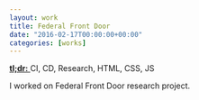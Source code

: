 ```yaml
---
layout: work
title: Federal Front Door
date: "2016-02-17T00:00:00+00:00"
categories: [works]
---
```


<a href="https://labs.usa.gov" target="_blank">
  <strong>tl;dr:</strong>
</a> CI, CD, Research, HTML, CSS, JS

I worked on Federal Front Door research project.
